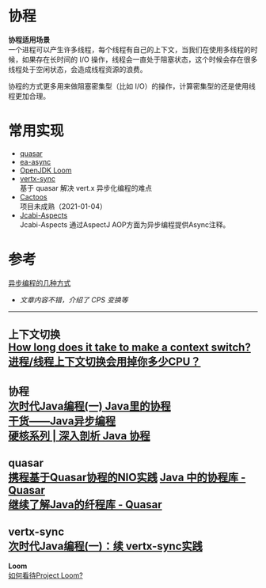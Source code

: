 # 协程
**协程适用场景**  
一个进程可以产生许多线程，每个线程有自己的上下文，当我们在使用多线程的时候，如果存在长时间的 I/O 操作，线程会一直处于阻塞状态，这个时候会存在很多线程处于空闲状态，会造成线程资源的浪费。 

协程的方式更多用来做阻塞密集型（比如 I/O）的操作，计算密集型的还是使用线程更加合理。

# 常用实现
* [quasar](https://github.com/puniverse/quasar)
* [ea-async](https://github.com/electronicarts/ea-async)
* [OpenJDK Loom](https://github.com/openjdk/loom)
* [vertx-sync](https://github.com/vert-x3/vertx-sync/)  
  基于 quasar 解决 vert.x 异步化编程的难点
* [Cactoos](https://github.com/yegor256/cactoos)  
  项目未成熟（2021-01-04）
* [Jcabi-Aspects](https://github.com/jcabi/jcabi-aspects)  
  Jcabi-Aspects 通过AspectJ AOP方面为异步编程提供Async注释。
  

# 参考

[异步编程的几种方式](https://ericfu.me/several-ways-to-aync/)  
+ *文章内容不错，介绍了 CPS 变换等*
---
**上下文切换**  
[How long does it take to make a context switch?](https://blog.tsunanet.net/2010/11/how-long-does-it-take-to-make-context.html)  
[进程/线程上下文切换会用掉你多少CPU？](https://zhuanlan.zhihu.com/p/79772089)
--- 
**协程**  
[次时代Java编程(一) Java里的协程](https://segmentfault.com/a/1190000005342905)  
[干货——Java异步编程](https://www.jianshu.com/p/e752ed187826)  
[硬核系列 | 深入剖析 Java 协程](https://xie.infoq.cn/article/cef6d2931a54f85142d863db7)
---
**quasar**  
[携程基于Quasar协程的NIO实践](https://www.infoq.cn/article/umyqimhkwiyjhbp05mxb)
[Java 中的协程库 - Quasar](https://www.cnblogs.com/jmcui/p/12511623.html)  
[继续了解Java的纤程库 - Quasar](https://colobu.com/2016/08/01/talk-about-quasar-again/)
---
**vertx-sync**  
[次时代Java编程(一)：续 vertx-sync实践](https://segmentfault.com/a/1190000006098059)
--- 
**Loom**  
[如何看待Project Loom?](https://www.zhihu.com/question/67579790)

